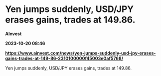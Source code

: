 # Yen jumps suddenly, USD/JPY erases gains, trades at 149.86.
**AInvest**

**2023-10-20 08:46**

**https://www.ainvest.com/news/yen-jumps-suddenly-usd-jpy-erases-gains-trades-at-149-86-2310100000f45003e0af5768/**

Yen jumps suddenly, USD/JPY erases gains, trades at 149.86.